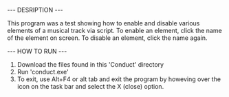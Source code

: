 --- DESRIPTION ---

This program was a test showing how to enable and disable various elements of a musical track via script. To enable an element, click the name of the element on screen. To disable an element, click the name again.
 
--- HOW TO RUN ---
1. Download the files found in this 'Conduct' directory
2. Run 'conduct.exe'
3. To exit, use Alt+F4 or alt tab and exit the program by howeving over the icon on the task bar and select the X (close) option.
